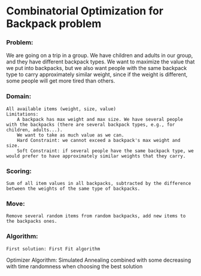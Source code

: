 # Combinatorial Optimization for Backpack problem

### Problem:
We are going on a trip in a group. We have children and adults in our group, and they have different backpack types. We want to maximize the value that we put into backpacks, but we also want people with the same backpack type to carry approximately similar weight, since if the weight is different, some people will get more tired than others.

### Domain:
	All available items (weight, size, value)
	Limitations:
		A backpack has max weight and max size. We have several people with the backpacks (there are several backpack types, e.g., for children, adults...).
		We want to take as much value as we can. 
		Hard Constraint: we cannot exceed a backpack's max weight and size.
		Soft Constraint: if several people have the same backpack type, we would prefer to have approximately similar weights that they carry.
		
### Scoring:
	Sum of all item values in all backpacks, subtracted by the difference between the weights of the same type of backpacks.

### Move:
	Remove several random items from random backpacks, add new items to the backpacks ones.

### Algorithm:
	First solution: First Fit algorithm
  Optimizer Algorithm: Simulated Annealing combined with some decreasing with time randomness when choosing the best solution
